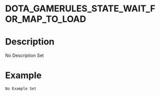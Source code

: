 # DOTA_GAMERULES_STATE_WAIT_FOR_MAP_TO_LOAD
# Description
No Description Set
# Example
```No Example Set```